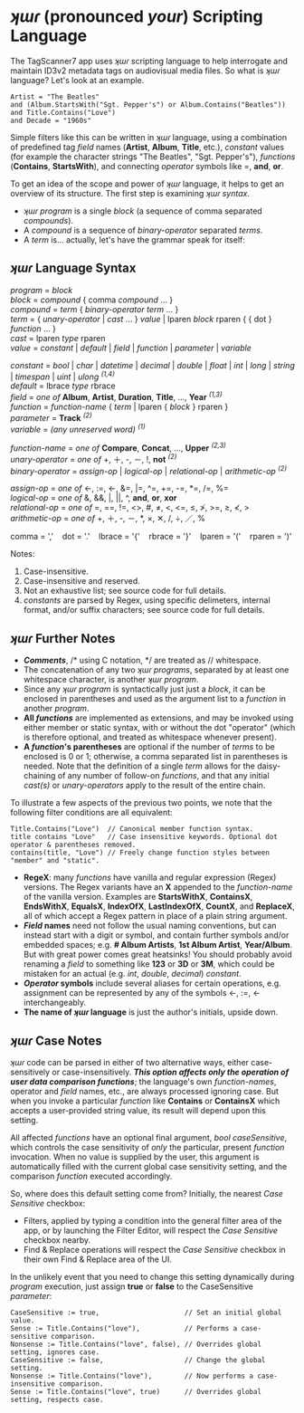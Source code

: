 ﻿# _ʞɯɾ_ (pronounced _your_) Scripting Language  

The TagScanner7 app uses _ʞɯɾ_ scripting language to help interrogate and maintain ID3v2 metadata tags on audiovisual media files. So what is _ʞɯɾ_ language? Let's look at an example.  

    Artist = "The Beatles"
    and (Album.StartsWith("Sgt. Pepper's") or Album.Contains("Beatles"))
    and Title.Contains("Love")
    and Decade = "1960s"

Simple filters like this can be written in _ʞɯɾ_ language, using a combination of predefined tag _field_ names (**Artist**, **Album**, **Title**, etc.), _constant_ values (for example the character strings "The Beatles", "Sgt. Pepper's"), _functions_ (**Contains**, **StartsWith**), and connecting _operator_ symbols like =, **and**, **or**.  

To get an idea of the scope and power of _ʞɯɾ_ language, it helps to get an overview of its structure. The first step is examining _ʞɯɾ_ _syntax_.  

- _ʞɯɾ_ _program_ is a single _block_ (a sequence of comma separated _compounds_).  
- A _compound_ is a sequence of _binary-operator_ separated _terms_.  
- A _term_ is... actually, let's have the grammar speak for itself:  

## _ʞɯɾ_ Language Syntax  

_program_ = _block_  
_block_ = _compound_ \{ comma _compound_ ... \}  
_compound_ = _term_ \{ _binary-operator_ _term_ ... \}  
_term_ = \{ _unary-operator_ | _cast_ ... \} _value_ | lparen _block_ rparen \{ \{ dot \} _function_ ... \}  
_cast_ = lparen _type_ rparen  
_value_ = _constant_ | _default_ | _field_ | _function_ | _parameter_ | _variable_  

_constant_ = _bool_ | _char_ | _datetime_ | _decimal_ | _double_ | _float_ | _int_ | _long_ | _string_ | _timespan_ | _uint_ | _ulong_ <sup>_(1,4)_</sup>  
_default_ = lbrace _type_ rbrace  
_field_ = _one of_ **Album**, **Artist**, **Duration**, **Title**, ..., **Year** <sup>_(1,3)_</sup>  
_function_ = _function-name_ \{ _term_ | lparen \{ _block_ \} rparen \}  
_parameter_ = **Track** <sup>_(2)_</sup>  
_variable_ = _(any unreserved word)_ <sup>_(1)_</sup>  

_function-name_ = _one of_ **Compare**, **Concat**, ..., **Upper** <sup>_(2,3)_</sup>  
_unary-operator_ = _one of_ +, ＋, -, －, !, **not** <sup>_(2)_</sup>  
_binary-operator_ = _assign-op_ | _logical-op_ | _relational-op_ | _arithmetic-op_ <sup>_(2)_</sup>  

_assign-op_ = _one of_ \<-, :=, ←, &=, |=, \^=, +=, -=, \*=, /=, %=  
_logical-op_ = _one of_ &, &&, |, ||, ^, **and**, **or**, **xor**  
_relational-op_ = _one of_ =, ==, !=, <>, #, ≠, <, \<=, ≤, ≯, >=, ≥, ≮, >  
_arithmetic-op_ = _one of_ +, ＋, -, －, *, ×, ✕, /, ÷, ／, %  

comma = ','&nbsp;&nbsp;&nbsp; dot = '.'&nbsp;&nbsp;&nbsp; lbrace = '{'&nbsp;&nbsp;&nbsp; rbrace = '}'&nbsp;&nbsp;&nbsp; lparen = '('&nbsp;&nbsp;&nbsp; rparen = ')'  

Notes:  
1. Case-insensitive.  
2. Case-insensitive and reserved.  
3. Not an exhaustive list; see source code for full details.  
4. _constants_ are parsed by Regex, using specific delimeters, internal format, and/or suffix characters; see source code for full details.  

## _ʞɯɾ_ Further Notes  

- ***Comments***, /* using C notation, */ are treated as // whitespace.  
- The concatenation of any two _ʞɯɾ_ _programs_, separated by at least one whitespace character, is another _ʞɯɾ_ _program_.  
- Since any _ʞɯɾ_ _program_ is syntactically just just a _block_, it can be enclosed in parentheses and used as the argument list to a _function_ in another _program_.  
- **All *functions*** are implemented as extensions, and may be invoked using either member or static syntax, with or without the dot "operator" (which is therefore optional, and treated as whitespace whenever present).  
- **A *function*'s parentheses** are optional if the number of _terms_ to be enclosed is 0 or 1; otherwise, a comma separated list in parentheses is needed. Note that the definition of a single _term_ allows for the daisy-chaining of any number of follow-on _functions_, and that any initial _cast(s)_ or _unary-operators_ apply to the result of the entire chain.

To illustrate a few aspects of the previous two points, we note that the following filter conditions are all equivalent:  

    Title.Contains("Love")  // Canonical member function syntax.
    title contains "Love"   // Case insensitive keywords. Optional dot operator & parentheses removed.
    contains(title, "Love") // Freely change function styles between "member" and "static".

- **RegeX**: many _functions_ have vanilla and regular expression (Regex) versions. The Regex variants have an **X** appended to the _function-name_ of the vanilla version. Examples are **StartsWithX**, **ContainsX**, **EndsWithX**, **EqualsX**, **IndexOfX**, **LastIndexOfX**, **CountX**, and **ReplaceX**, all of which accept a Regex pattern in place of a plain string argument.  
- ***Field* names** need not follow the usual naming conventions, but can instead start with a digit or symbol, and contain further symbols and/or embedded spaces; e.g. **\#&nbsp;Album&nbsp;Artists**, **1st&nbsp;Album&nbsp;Artist**, **Year/Album**. But with great power comes great heatsinks! You should probably avoid renaming a _field_ to something like **123** or **3D** or **3M**, which could be mistaken for an actual (e.g. _int_, _double_, _decimal_) _constant_.  
- ***Operator* symbols** include several aliases for certain operations, e.g. assignment can be represented by any of the symbols \<-, :=, ← interchangeably.  
- **The name of _ʞɯɾ_ language** is just the author's initials, upside down.  

## _ʞɯɾ_ Case Notes  

_ʞɯɾ_ code can be parsed in either of two alternative ways, either case-sensitively or case-insensitively. ***This option affects only the operation of user data comparison functions***; the language's own _function-names_, operator and _field_ names, etc., are always processed ignoring case.  But when you invoke a particular _function_ like **Contains** or **ContainsX** which accepts a user-provided string value, its result will depend upon this setting.  

All affected _functions_ have an optional final argument, _bool caseSensitive_, which controls the case sensitivity of _only_ the particular, present _function_ invocation. When no value is supplied by the user, this argument is automatically filled with the current global case sensitivity setting, and the comparison _function_ executed accordingly.  

So, where does this default setting come from? Initially, the nearest _Case Sensitive_ checkbox:  

- Filters, applied by typing a condition into the general filter area of the app, or by launching the Filter Editor, will respect the _Case Sensitive_ checkbox nearby.  
- Find & Replace operations will respect the _Case Sensitive_ checkbox in their own Find & Replace area of the UI.  

In the unlikely event that you need to change this setting dynamically during _program_ execution, just assign **true** or **false** to the CaseSensitive _parameter_:  

    CaseSensitive := true,                     // Set an initial global value.
    Sense := Title.Contains("love"),           // Performs a case-sensitive comparison.
    Nonsense := Title.Contains("love", false), // Overrides global setting, ignores case.
    CaseSensitive := false,                    // Change the global setting.
    Nonsense := Title.Contains("love"),        // Now performs a case-insensitive comparison.
    Sense := Title.Contains("love", true)      // Overrides global setting, respects case.
